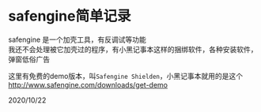 # safengine简单记录

safengine 是一个加壳工具，有反调试等功能  
我还不会处理被它加壳过的程序，有小黑记事本这样的捆绑软件，各种安装软件，弹窗低俗广告  

这里有免费的demo版本，叫`Safengine Shielden`，小黑记事本就用的是这个  
http://www.safengine.com/downloads/get-demo  


2020/10/22  
